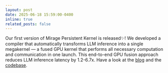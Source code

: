```yaml
---
layout: post
date: 2025-06-18 15:59:00-0400
inline: true
related_posts: false
---
```


Our first version of Mirage Persistent Kernel is released:sparkles:! We developed a compiler that automatically transforms LLM inference into a single megakernel — a fused GPU kernel that performs all necessary computation and communication in one launch. This end-to-end GPU fusion approach reduces LLM inference latency by 1.2-6.7x. Have a look at the [blog](https://zhihaojia.medium.com/compiling-llms-into-a-megakernel-a-path-to-low-latency-inference-cf7840913c17) and the [codebase](https://github.com/mirage-project/mirage/tree/mpk).

